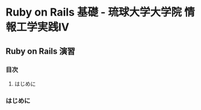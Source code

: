 Ruby on Rails 基礎 - 琉球大学大学院 情報工学実践IV
================================================================================

Ruby on Rails 演習
--------------------------------------------------------------------------------


### 目次

1. はじめに


### はじめに
